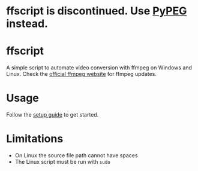 # ffscript is discontinued. Use [PyPEG](https://github.com/LeddaZ/PyPEG) instead.

# ffscript
A simple script to automate video conversion with ffmpeg on Windows and Linux. Check the [official ffmpeg website](https://ffmpeg.org/) for ffmpeg updates.
# Usage
Follow the [setup guide](https://github.com/LeddaZ/ffscript/blob/master/setup.md) to get started.
# Limitations
- On Linux the source file path cannot have spaces
- The Linux script must be run with `sudo`
